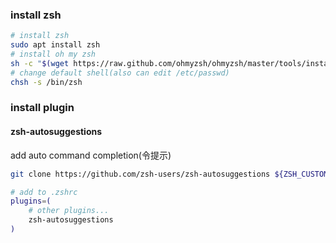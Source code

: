 ### install zsh
```bash
# install zsh
sudo apt install zsh
# install oh my zsh
sh -c "$(wget https://raw.github.com/ohmyzsh/ohmyzsh/master/tools/install.sh -O -)"
# change default shell(also can edit /etc/passwd) 
chsh -s /bin/zsh
```
### install plugin
#### zsh-autosuggestions
add auto command completion(令提示)
```bash
git clone https://github.com/zsh-users/zsh-autosuggestions ${ZSH_CUSTOM:-~/.oh-my-zsh/custom}/plugins/zsh-autosuggestions

# add to .zshrc
plugins=( 
    # other plugins...
    zsh-autosuggestions
)
```